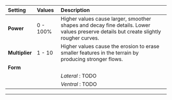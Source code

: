 | Setting        | Values   | Description                                                                                                                           |
| :------------- | :------- | :------------------------------------------------------------------------------------------------------------------------------------ |
| **Power**      | 0 - 100% | Higher values cause larger, smoother shapes and decay fine details. Lower values preserve details but create slightly rougher curves. |
| **Multiplier** | 1 - 10   | Higher values cause the erosion to erase smaller features in the terrain by producing stronger flows.                                 |
| **Form**       |          |
|                |          | *Lateral* : TODO                                                                                                                      |
|                |          | *Ventral* : TODO                                                                                                                      |




***

<!--examples-->
